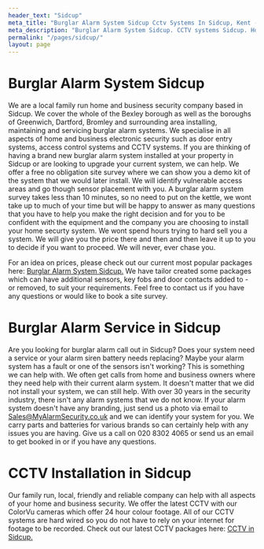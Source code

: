 ```yaml
---
header_text: "Sidcup"
meta_title: "Burglar Alarm System Sidcup Cctv Systems In Sidcup, Kent - My Alarm Security"
meta_description: "Burglar Alarm System Sidcup. CCTV systems Sidcup. Home Security Systems, Burglar Alarm Service Alarm Battery Sidcup. Alarm Company Near Me Sidcup 020 8302 4065."
permalink: "/pages/sidcup/"
layout: page
---
```


# Burglar Alarm System Sidcup 

We are a local family run home and business security company based in Sidcup. We cover the whole of the Bexley borough as well as the boroughs of Greenwich, Dartford, Bromley and surrounding area installing, maintaining and servicing burglar alarm systems. We specialise in all aspects of home and business electronic security such as door entry systems, access control systems and CCTV systems. If you are thinking of having a brand new burglar alarm system installed at your property in Sidcup or are looking to upgrade your current system, we can help. We offer a free no obligation site survey where we can show you a demo kit of the system that we would later install. We will identify vulnerable access areas and go though sensor placement with you. A burglar alarm system survey takes less than 10 minutes, so no need to put on the kettle, we wont take up to much of your time but will be happy to answer as many questions that you have to help you make the right decision and for you to be confident with the equipment and the company you are choosing to install your home securty system. We wont spend hours trying to hard sell you a system. We will give you the price there and then and then leave it up to you to decide if you want to proceed. We will never, ever chase you.

For an idea on prices, please check out our current most popular packages here: [Burglar Alarm System Sidcup.](/categories/burglar-alarms/) We have tailor created some packages which can have additional sensors, key fobs and door contacts added to - or removed, to suit your requirements. Feel free to contact us if you have any questions or would like to book a site survey.

# Burglar Alarm Service in Sidcup 

Are you looking for burglar alarm call out in Sidcup? Does your system need a service or your alarm siren battery needs replacing? Maybe your alarm system has a fault or one of the sensors isn\'t working? This is something we can help with. We often get calls from home and business owners where they need help with their current alarm system. It doesn\'t matter that we did not install your system, we can still help. With over 30 years in the security industry, there isn\'t any alarm systems that we do not know. If your alarm system doesn\'t have any branding, just send us a photo via email to <Sales@MyAlarmSecurity.co.uk> and we can identify your system for you. We carry parts and batteries for various brands so can certainly help with any issues you are having. Give us a call on 020 8302 4065 or send us an email to get booked in or if you have any questions.

# CCTV Installation in Sidcup 

Our family run, local, friendly and reliable company can help with all aspects of your home and business security. We offer the latest CCTV with our ColorVu cameras which offer 24 hour colour footage. All of our CCTV systems are hard wired so you do not have to rely on your internet for footage to be recorded. Check out our latest CCTV packages here: [CCTV in Sidcup.](/categories/cctv/)

#